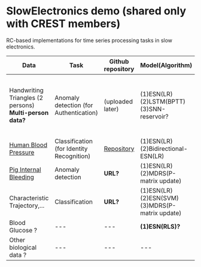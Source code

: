 # SlowElectronics demo (shared only with CREST members)

RC-based implementations for time series processing tasks in slow electronics.

| Data | Task | Github repository | Model(Algorithm) | Reference | 
| ------------- | ------------- | ------------- | ------------ | ----------- |
| Handwriting Triangles (2 persons) <br>**Multi-person data?**| Anomaly detection (for Authentication) | (uploaded later) | (1)ESN(LR) <br>(2)LSTM(BPTT) <br>(3)SNN-reservoir?</br> | [Inoue et al., IEEE Symposium on VLSI Technology and Circuits, 2023](https://ieeexplore.ieee.org/document/10185412) |
| [Human Blood Pressure](https://www.nature.com/articles/s41597-022-01202-y) | Classification (for Identity Recognition) | [Repository](https://github.com/Ziqiang-IRCN/ESN-Continuous-blood-pressure-data.git) | (1)ESN(LR) <br>(2)Bidirectional-ESN(LR) | [Li et al., ICANN, 2023](https://link.springer.com/chapter/10.1007/978-3-031-44216-2_2) | 
| [Pig Internal Bleeding](https://wu.renjie.im/research/anomaly-benchmarks-are-flawed/)  | Anomaly detection | **URL?** | (1)ESN(LR) <br>(2)MDRS(P-matrix update) | [Tamura et al., TechRxiv](https://www.techrxiv.org/articles/preprint/Mahalanobis_Distance_of_Reservoir_States_for_Online_Time-Series_Anomaly_Detection/22678774) | 
| Characteristic Trajectory,... | Classification | **URL?** | (1)ESN(LR) <br>(2)ESN(SVM) <br>(3)MDRS(P-matrix update) | **Tamura-san?** | 
| Blood Glucose ? | --- | --- | **(1)ESN(RLS)?** | **Yajima-sensei?** |
| Other biological data ? | --- | --- | --- | --- |

